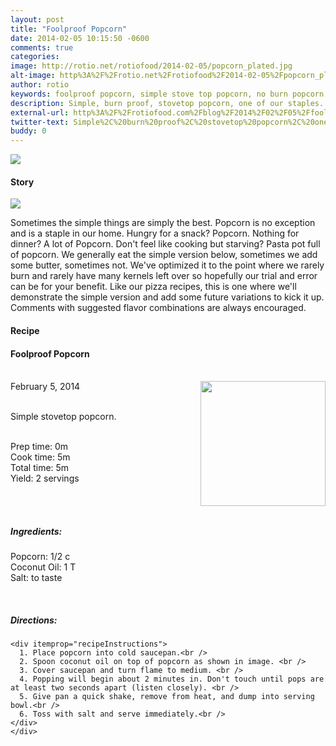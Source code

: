 ```yaml
---
layout: post
title: "Foolproof Popcorn"
date: 2014-02-05 10:15:50 -0600
comments: true
categories: 
image: http://rotio.net/rotiofood/2014-02-05/popcorn_plated.jpg
alt-image: http%3A%2F%2Frotio.net%2Frotiofood%2F2014-02-05%2Fpopcorn_plated.jpg
author: rotio
keywords: foolproof popcorn, simple stove top popcorn, no burn popcorn
description: Simple, burn proof, stovetop popcorn, one of our staples. 
external-url: http%3A%2F%2Frotiofood.com%2Fblog%2F2014%2F02%2F05%2Ffoolproof-popcorn%2F
twitter-text: Simple%2C%20burn%20proof%2C%20stovetop%20popcorn%2C%20one%20of%20our%20staples.%20on%20rotio%2Ffood%20%23rotiofood
buddy: 0
---
```

<!-- more -->
<img src="http://rotio.net/rotiofood/2014-02-05/popcorn_plated.jpg" />
<a href="https://plus.google.com/107103100819027957630?rel=author" style="display:none">{{page.author }}</a>


<h4>Story</h4>
  <div>
	<img src="http://rotio.net/rotiofood/2014-02-05/popcorn_zoom.jpg" />
    <p>
	Sometimes the simple things are simply the best. Popcorn is no exception and is a staple in our home. Hungry for a snack? Popcorn. Nothing for dinner? A lot of Popcorn. Don't feel like cooking but starving? Pasta pot full of popcorn. We generally eat the simple version below, sometimes we add some butter, sometimes not. We've optimized it to the point where we rarely burn and rarely have many kernels left over so hopefully our trial and error can be for your benefit. Like our pizza recipes, this is one where we'll demonstrate the simple version and add some future variations to kick it up. Comments with suggested flavor combinations are always encouraged.
	</p>
  </div>
<h4>Recipe</b> </h4> 
  <div itemscope itemtype="http://schema.org/Recipe" >
  <h4 itemprop="name">Foolproof Popcorn</h4>
  
  <br />
    February 5, 2014</time>
  <img itemprop="image" width="200px" align="right" src="http://rotio.net/rotiofood/2014-02-05/popcorn_pan.jpg" />
  
  <br /><span itemprop="description">Simple stovetop popcorn.</span><br />

  <br />Prep time: <time datetime="PT1M" itemprop="prepTime">0m</time>
  <br />Cook time: <time datetime="PT5M" itemprop="cookTime">5m</time>
  <br />Total time: <time datetime="PT5M" itemprop="totalTime">5m</time>
  <br />Yield: <span itemprop="recipeYield">2 servings </span>
  
  <br />
  <br /><h5>Ingredients:</h5>
    <span itemprop="ingredients" itemscope itemtype="http://schema.org/RecipeIngredient">
      <span itemprop="name">Popcorn</span>:
      <span itemprop="amount">1/2 c</span>
    </span><br />
    <span itemprop="ingredients" itemscope itemtype="http://schema.org/RecipeIngredient">
      <span itemprop="name">Coconut Oil</span>:
      <span itemprop="amount">1 T</span>
    </span><br />
	<span itemprop="ingredients" itemscope itemtype="http://schema.org/RecipeIngredient">
      <span itemprop="name">Salt</span>:
      <span itemprop="amount">to taste</span>
    </span><br />
	
  <br /><h5>Directions:</h5>
	
    <div itemprop="recipeInstructions">
      1. Place popcorn into cold saucepan.<br />
      2. Spoon coconut oil on top of popcorn as shown in image. <br />
	  3. Cover saucepan and turn flame to medium. <br />
	  4. Popping will begin about 2 minutes in. Don't touch until pops are at least two seconds apart (listen closely). <br />
	  5. Give pan a quick shake, remove from heat, and dump into serving bowl.<br />
	  6. Toss with salt and serve immediately.<br />
	</div>
	</div>

